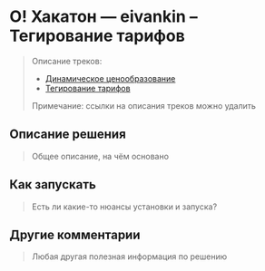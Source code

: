 # О! Хакатон — eivankin – Тегирование тарифов

> 
> Описание треков:
> 
> - [Динамическое ценообразование](https://docs.ostrovok.tech/s/hackathon-track-1)
> - [Тегирование тарифов](https://docs.ostrovok.tech/s/hackathon-track-2)
>
> Примечание: ссылки на описания треков можно удалить
> 

## Описание решения

> Общее описание, на чём основано

## Как запускать

> Есть ли какие-то нюансы установки и запуска?

## Другие комментарии

> Любая другая полезная информация по решению
